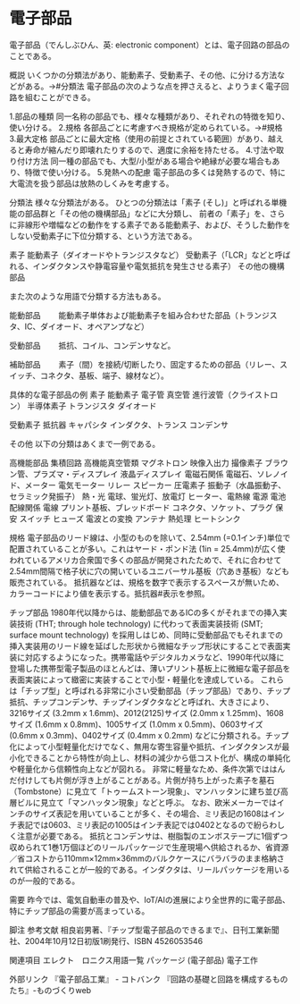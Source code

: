 # 電子部品

電子部品（でんしぶひん、英: electronic component）とは、電子回路の部品のことである。

概説
いくつかの分類法があり、能動素子、受動素子、その他、に分ける方法などがある。→#分類法
電子部品の次のような点を押さえると、よりうまく電子回路を組むことができる。

1.部品の種類
同一名称の部品でも、様々な種類があり、それぞれの特徴を知り、使い分ける。
2.規格
各部品ごとに考慮すべき規格が定められている。→#規格
3.最大定格
部品ごとに最大定格（使用の前提とされている範囲）があり、越えると寿命が縮んだり即壊れたりするので、適度に余裕を持たせる。
4.寸法や取り付け方法
同一種の部品でも、大型/小型がある場合や絶縁が必要な場合もあり、特徴で使い分ける。
5.発熱への配慮
電子部品の多くは発熱するので、特に大電流を扱う部品は放熱のしくみを考慮する。

分類法
様々な分類法がある。
ひとつの分類法は「素子 (そし)」と呼ばれる単機能の部品群と「その他の機構部品」などに大分類し、
前者の「素子」を、さらに非線形や増幅などの動作をする素子である能動素子、および、そうした動作をしない受動素子に下位分類する、という方法である。

素子
能動素子（ダイオードやトランジスタなど）
受動素子（「LCR」などと呼ばれる、インダクタンスや静電容量や電気抵抗を発生させる素子）
その他の機構部品

また次のような用語で分類する方法もある。

能動部品
　　能動素子単体および能動素子を組み合わせた部品（トランジスタ、IC、ダイオード、オペアンプなど）

受動部品
　　抵抗、コイル、コンデンサなど。

補助部品
　　素子（間）を接続/切断したり、固定するための部品（リレー、スイッチ、コネクタ、基板、端子、線材など）。

具体的な電子部品の例
素子
能動素子
電子管
真空管
進行波管（クライストロン）
半導体素子
トランジスタ
ダイオード

受動素子
抵抗器
キャパシタ
インダクタ、トランス
コンデンサ

その他
以下の分類はあくまで一例である。

高機能部品
集積回路
高機能真空管類
マグネトロン
映像入出力
撮像素子
ブラウン管、プラズマ・ディスプレイ
液晶ディスプレイ
電磁石関係
電磁石、ソレノイド、メーター
電気モーター
リレー
スピーカー
圧電素子
振動子（水晶振動子、セラミック発振子）
熱・光
電球、蛍光灯、放電灯
ヒーター、電熱線
電源
電池
配線関係
電線
プリント基板、ブレッドボード
コネクタ、ソケット、プラグ
保安
スイッチ
ヒューズ
電波との変換
アンテナ
熱処理
ヒートシンク

規格
電子部品のリード線は、小型のものを除いて、2.54mm (=0.1インチ<in>)単位で配置されていることが多い。これはヤード・ポンド法 (1in = 25.4mm)が広く使われているアメリカ合衆国で多くの部品が開発されたためで、それに合わせて2.54mm間隔で格子状に穴の開いているユニバーサル基板（穴あき基板）なども販売されている。
抵抗器などは、規格を数字で表示するスペースが無いため、カラーコードにより値を表示する。抵抗器#表示を参照。

チップ部品
1980年代以降からは、能動部品であるICの多くがそれまでの挿入実装技術 (THT; through hole technology) に代わって表面実装技術 (SMT; surface mount technology) を採用しはじめ、同時に受動部品でもそれまでの挿入実装用のリード線を延ばした形状から微細なチップ形状にすることで表面実装に対応するようになった。携帯電話やデジタルカメラなど、1990年代以降に登場した携帯型電子製品のほとんどは、薄いプリント基板上に微細な電子部品を表面実装によって緻密に実装することで小型・軽量化を達成している。
これらは「チップ型」と呼ばれる非常に小さい受動部品（チップ部品）であり、チップ抵抗、チップコンデンサ、チップインダクタなどと呼ばれ、大きさにより、3216サイズ (3.2mm x 1.6mm)、2012(2125)サイズ (2.0mm x 1.25mm)、1608サイズ (1.6mm x 0.8mm)、1005サイズ (1.0mm x 0.5mm)、0603サイズ (0.6mm x 0.3mm)、0402サイズ (0.4mm x 0.2mm) などに分類される。チップ化によって小型軽量化だけでなく、無用な寄生容量や抵抗、インダクタンスが最小化できることから特性が向上し、材料の減少から低コスト化が、構成の単純化や軽量化から信頼性向上などが図れる。
非常に軽量なため、条件次第でははんだ付けしても片側が浮き上がることがある。片側が持ち上がった素子を墓石（Tombstone）に見立て「トゥームストーン現象」、マンハッタンに建ち並び高層ビルに見立て「マンハッタン現象」などと呼ぶ。
なお、欧米メーカーではインチのサイズ表記を用いていることが多く、その場合、ミリ表記の1608はインチ表記では0603、ミリ表記の1005はインチ表記では0402となるので紛らわしく注意が必要である。
抵抗とコンデンサは、樹脂製のエンボステープに1個ずつ収められて1巻1万個ほどのリールパッケージで生産現場へ供給されるか、省資源／省コストから110mm×12mm×36mmのバルクケースにバラバラのまま格納されて供給されることが一般的である。インダクタは、リールパッケージを用いるのが一般的である。

需要
昨今では、電気自動車の普及や、IoT/AIの進展により全世界的に電子部品、特にチップ部品の需要が高まっている。

脚注
参考文献
相良岩男著、『チップ型電子部品のできるまで』、日刊工業新聞社、2004年10月12日初版1刷発行、ISBN 4526053546

関連項目
エレクト　ロニクス用語一覧
パッケージ (電子部品)
電子工作

外部リンク
『電子部品工業』 - コトバンク
『回路の基礎と回路を構成するものたち』-ものづくりweb